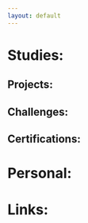 ```yaml
---
layout: default
---
```


# Studies:

## Projects:


## Challenges:


## Certifications:

# Personal:

# Links:
